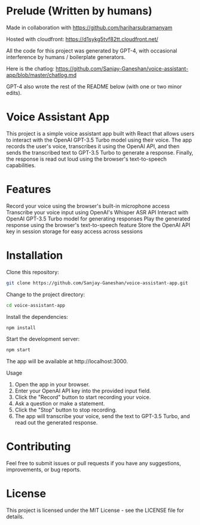 # Prelude (Written by humans)
Made in collaboration with https://github.com/hariharsubramanyam

Hosted with cloudfront: https://d1sykg5tvf82tt.cloudfront.net/

All the code for this project was generated by GPT-4, with occasional interference by humans / boilerplate generators.

Here is the chatlog: https://github.com/Sanjay-Ganeshan/voice-assistant-app/blob/master/chatlog.md

GPT-4 also wrote the rest of the README below (with one or two minor edits).

# Voice Assistant App
This project is a simple voice assistant app built with React that allows users to interact with the OpenAI GPT-3.5 Turbo model using their voice. The app records the user's voice, transcribes it using the OpenAI API, and then sends the transcribed text to GPT-3.5 Turbo to generate a response. Finally, the response is read out loud using the browser's text-to-speech capabilities.

# Features
Record your voice using the browser's built-in microphone access
Transcribe your voice input using OpenAI's Whisper ASR API
Interact with OpenAI GPT-3.5 Turbo model for generating responses
Play the generated response using the browser's text-to-speech feature
Store the OpenAI API key in session storage for easy access across sessions

# Installation
Clone this repository:
```bash
git clone https://github.com/Sanjay-Ganeshan/voice-assistant-app.git
```

Change to the project directory:
```bash
cd voice-assistant-app
```

Install the dependencies:
```bash
npm install
```

Start the development server:
```bash
npm start
```
The app will be available at http://localhost:3000.

Usage
1. Open the app in your browser.
2. Enter your OpenAI API key into the provided input field.
3. Click the "Record" button to start recording your voice.
4. Ask a question or make a statement.
5. Click the "Stop" button to stop recording.
6. The app will transcribe your voice, send the text to GPT-3.5 Turbo, and read out the generated response.

# Contributing
Feel free to submit issues or pull requests if you have any suggestions, improvements, or bug reports.

# License
This project is licensed under the MIT License - see the LICENSE file for details.
